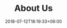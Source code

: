 ---
title: "About Us"
date: 2018-07-12T18:19:33+06:00
heading : "WE ARE DEKTIV."
description : "We are specialized in state of the art machine learning and computer vision, with a solid background in delivering AI applications as industrialized solutions."
---